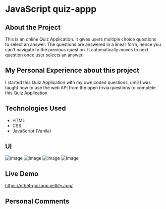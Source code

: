 # JavaScript quiz-appp
## About the Project
This is an online Quiz Application. It gives users multiple choice questions to select an answer. 
The questions are answered in a linear form, hence you can't navigate to the previous question. It automatically moves to next question once user selects an answer.

## My Personal Experience about this project
I started this Quiz Application with my own coded questions, until I was taught how to use the web API from the open trivia questions to complete this Quiz Application.

## Technologies Used
- HTML
- CSS
- JavaScript (Vanila)

## UI

![image](https://user-images.githubusercontent.com/88440439/167891176-1d61cf48-2f43-4028-964a-2b92f2438534.png)
![image](https://user-images.githubusercontent.com/88440439/167891210-36753b3a-e8e4-4e99-bde4-bd51692b2fcd.png)
![image](https://user-images.githubusercontent.com/88440439/167891238-066a0b05-f98c-4a9d-be28-96b8d5c99ad6.png)
![image](https://user-images.githubusercontent.com/88440439/167891254-c6262127-4a84-4836-b6b8-143efbc143d4.png)

## Live Demo
https://ethel-quizapp.netlify.app/

## Personal Comments
